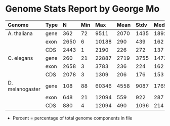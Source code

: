 # Genome Stats Report by George Mo

| Genome          | Type |  N   | Min |  Max  | Mean | Stdv | Med  | Percent |
|:----------------|:-----|:-----|:----|:----- |:-----|:-----|:-----|:--------|
| A. thaliana     | gene |  362 |  72 |  9511 | 2070 | 1435 | 1892 |   1.36  |
|                 | exon | 2650 |   6 | 10188 |  290 |  439 |  162 |  10.01  |
|                 | CDS  | 2443 |   1 |  2190 |  226 |  272 |  137 |   9.23  |
| C. elegans      | gene |  260 |  21 | 22887 | 2719 | 3755 | 1473 |   1.19  |
|                 | exon | 2658 |   3 |  3783 |  236 |  224 |  162 |  12.21  |
|                 | CDS  | 2078 |   3 |  1309 |  206 |  176 |  153 |   9.55  |
| D. melanogaster | gene |  108 |  88 | 60346 | 4558 | 9087 | 1765 |   2.97  |
|                 | exon |  648 |  21 | 12094 |  559 |  922 |  287 |  17.81  |
|                 | CDS  |  880 |   4 | 12094 |  490 | 1096 |  214 |  24.18  |

- Percent = percentage of total genome components in file